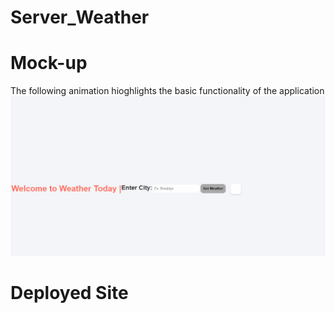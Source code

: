 # Server_Weather


# Mock-up
The following animation hioghlights the basic functionality of the application
![Alt text](public/images/weather_today.gif)

# Deployed Site